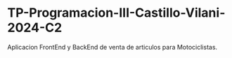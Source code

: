 # TP-Programacion-III-Castillo-Vilani-2024-C2
Aplicacion FrontEnd y BackEnd de venta de articulos para Motociclistas.

